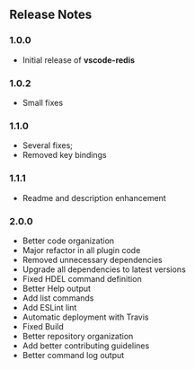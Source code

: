 ## Release Notes

### 1.0.0
* Initial release of **vscode-redis**

### 1.0.2
* Small fixes

### 1.1.0
* Several fixes;
* Removed key bindings

### 1.1.1
* Readme and description enhancement

### 2.0.0
* Better code organization
* Major refactor in all plugin code
* Removed unnecessary dependencies
* Upgrade all dependencies to latest versions
* Fixed HDEL command definition
* Better Help output
* Add list commands
* Add ESLint lint
* Automatic deployment with Travis
* Fixed Build
* Better repository organization
* Add better contributing guidelines
* Better command log output
